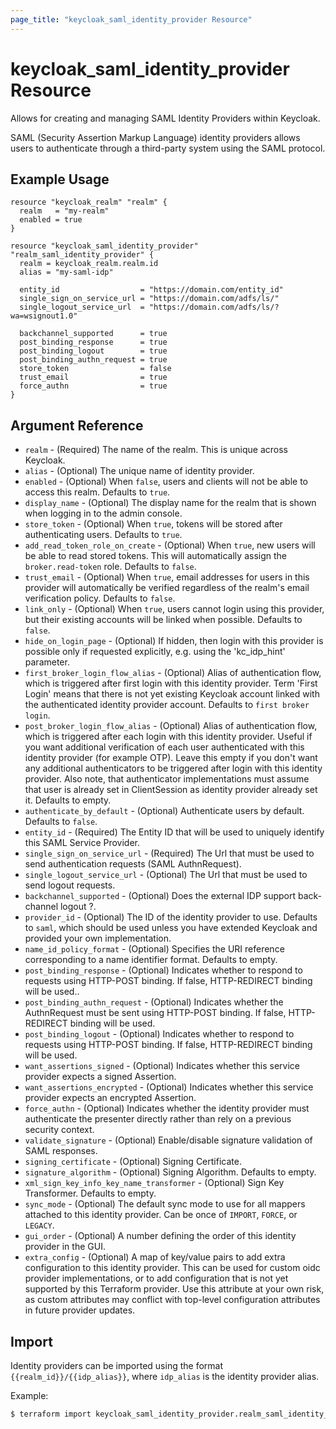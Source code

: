 ```yaml
---
page_title: "keycloak_saml_identity_provider Resource"
---
```


# keycloak\_saml\_identity\_provider Resource

Allows for creating and managing SAML Identity Providers within Keycloak.

SAML (Security Assertion Markup Language) identity providers allows users to authenticate through a third-party system using the SAML protocol.

## Example Usage

```hcl
resource "keycloak_realm" "realm" {
  realm   = "my-realm"
  enabled = true
}

resource "keycloak_saml_identity_provider" "realm_saml_identity_provider" {
  realm = keycloak_realm.realm.id
  alias = "my-saml-idp"

  entity_id                  = "https://domain.com/entity_id"
  single_sign_on_service_url = "https://domain.com/adfs/ls/"
  single_logout_service_url  = "https://domain.com/adfs/ls/?wa=wsignout1.0"

  backchannel_supported      = true
  post_binding_response      = true
  post_binding_logout        = true
  post_binding_authn_request = true
  store_token                = false
  trust_email                = true
  force_authn                = true
}
```

## Argument Reference

- `realm` - (Required) The name of the realm. This is unique across Keycloak.
- `alias` - (Optional) The unique name of identity provider.
- `enabled` - (Optional) When `false`, users and clients will not be able to access this realm. Defaults to `true`.
- `display_name` - (Optional) The display name for the realm that is shown when logging in to the admin console.
- `store_token` - (Optional) When `true`, tokens will be stored after authenticating users. Defaults to `true`.
- `add_read_token_role_on_create` - (Optional) When `true`, new users will be able to read stored tokens. This will automatically assign the `broker.read-token` role. Defaults to `false`.
- `trust_email` - (Optional) When `true`, email addresses for users in this provider will automatically be verified regardless of the realm's email verification policy. Defaults to `false`.
- `link_only` - (Optional) When `true`, users cannot login using this provider, but their existing accounts will be linked when possible. Defaults to `false`.
- `hide_on_login_page` - (Optional) If hidden, then login with this provider is possible only if requested explicitly, e.g. using the 'kc_idp_hint' parameter.
- `first_broker_login_flow_alias` - (Optional) Alias of authentication flow, which is triggered after first login with this identity provider. Term 'First Login' means that there is not yet existing Keycloak account linked with the authenticated identity provider account. Defaults to `first broker login`.
- `post_broker_login_flow_alias` - (Optional) Alias of authentication flow, which is triggered after each login with this identity provider. Useful if you want additional verification of each user authenticated with this identity provider (for example OTP). Leave this empty if you don't want any additional authenticators to be triggered after login with this identity provider. Also note, that authenticator implementations must assume that user is already set in ClientSession as identity provider already set it. Defaults to empty.
- `authenticate_by_default` - (Optional) Authenticate users by default. Defaults to `false`.
- `entity_id` - (Required) The Entity ID that will be used to uniquely identify this SAML Service Provider.
- `single_sign_on_service_url` - (Required) The Url that must be used to send authentication requests (SAML AuthnRequest).
- `single_logout_service_url` - (Optional) The Url that must be used to send logout requests.
- `backchannel_supported` - (Optional) Does the external IDP support back-channel logout ?.
- `provider_id` - (Optional) The ID of the identity provider to use. Defaults to `saml`, which should be used unless you have extended Keycloak and provided your own implementation.
- `name_id_policy_format` - (Optional) Specifies the URI reference corresponding to a name identifier format. Defaults to empty.
- `post_binding_response` - (Optional) Indicates whether to respond to requests using HTTP-POST binding. If false, HTTP-REDIRECT binding will be used..
- `post_binding_authn_request` - (Optional) Indicates whether the AuthnRequest must be sent using HTTP-POST binding. If false, HTTP-REDIRECT binding will be used.
- `post_binding_logout` - (Optional) Indicates whether to respond to requests using HTTP-POST binding. If false, HTTP-REDIRECT binding will be used.
- `want_assertions_signed` - (Optional) Indicates whether this service provider expects a signed Assertion.
- `want_assertions_encrypted` - (Optional) Indicates whether this service provider expects an encrypted Assertion.
- `force_authn` - (Optional) Indicates whether the identity provider must authenticate the presenter directly rather than rely on a previous security context.
- `validate_signature` - (Optional) Enable/disable signature validation of SAML responses.
- `signing_certificate` - (Optional) Signing Certificate.
- `signature_algorithm` - (Optional) Signing Algorithm. Defaults to empty.
- `xml_sign_key_info_key_name_transformer` - (Optional) Sign Key Transformer. Defaults to empty.
- `sync_mode` - (Optional) The default sync mode to use for all mappers attached to this identity provider. Can be once of `IMPORT`, `FORCE`, or `LEGACY`.
- `gui_order` - (Optional) A number defining the order of this identity provider in the GUI.
- `extra_config` - (Optional) A map of key/value pairs to add extra configuration to this identity provider. This can be used for custom oidc provider implementations, or to add configuration that is not yet supported by this Terraform provider. Use this attribute at your own risk, as custom attributes may conflict with top-level configuration attributes in future provider updates.

## Import

Identity providers can be imported using the format `{{realm_id}}/{{idp_alias}}`, where `idp_alias` is the identity provider alias.

Example:

```bash
$ terraform import keycloak_saml_identity_provider.realm_saml_identity_provider my-realm/my-saml-idp
```
